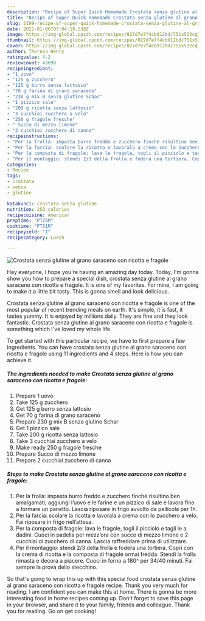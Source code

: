 ```yaml
---
description: "Recipe of Super Quick Homemade Crostata senza glutine al grano saraceno con ricotta e fragole"
title: "Recipe of Super Quick Homemade Crostata senza glutine al grano saraceno con ricotta e fragole"
slug: 2199-recipe-of-super-quick-homemade-crostata-senza-glutine-al-grano-saraceno-con-ricotta-e-fragole
date: 2021-01-06T07:04:19.538Z
image: https://img-global.cpcdn.com/recipes/027d7e7f4cb912bd/751x532cq70/crostata-senza-glutine-al-grano-saraceno-con-ricotta-e-fragole-recipe-main-photo.jpg
thumbnail: https://img-global.cpcdn.com/recipes/027d7e7f4cb912bd/751x532cq70/crostata-senza-glutine-al-grano-saraceno-con-ricotta-e-fragole-recipe-main-photo.jpg
cover: https://img-global.cpcdn.com/recipes/027d7e7f4cb912bd/751x532cq70/crostata-senza-glutine-al-grano-saraceno-con-ricotta-e-fragole-recipe-main-photo.jpg
author: Theresa Henry
ratingvalue: 4.2
reviewcount: 43698
recipeingredient:
- "1 uovo"
- "125 g zucchero"
- "125 g burro senza lattosio"
- "70 g farina di grano saraceno"
- "230 g mix B senza glutine Schar"
- "1 pizzico sale"
- "200 g ricotta senza lattosio"
- "3 cucchiai zucchero a velo"
- "250 g fragole fresche"
- " Succo di mezzo limone"
- "2 cucchiai zucchero di canna"
recipeinstructions:
- "Per la frolla: impasta burro freddo e zucchero finché risultino ben amalgamati; aggiungi l’uovo e le farine e un pizzico di sale e lavora fino a formare un panetto. Lascia riposare in frigo avvolto da pellicola per 1h."
- "Per la farcia: scolare la ricotta e lavorala a crema con lo zucchero a velo. Fai riposare in frigo nell’attesa."
- "Per la composta di fragole: lava le fragole, togli il picciolo e tagli le a dadini. Cuoci in padella per mezz’ora con succo di mezzo limone e 2 cucchiai di zucchero di canna. Lascia raffreddare prima di utilizzare."
- "Per il montaggio: stendi 2/3 della frolla e fodera una tortiera. Copri con la crema di ricotta e la composta di fragole ormai fredda. Stendi la frolla rimasta e decora a piacere. Cuoci in forno a 180^ per 34/40 minuti. Fai sempre la prova dello stecchino."
categories:
- Recipe
tags:
- crostata
- senza
- glutine

katakunci: crostata senza glutine 
nutrition: 253 calories
recipecuisine: American
preptime: "PT25M"
cooktime: "PT31M"
recipeyield: "1"
recipecategory: Lunch

---
```



![Crostata senza glutine al grano saraceno con ricotta e fragole](https://img-global.cpcdn.com/recipes/027d7e7f4cb912bd/751x532cq70/crostata-senza-glutine-al-grano-saraceno-con-ricotta-e-fragole-recipe-main-photo.jpg)

Hey everyone, I hope you're having an amazing day today. Today, I'm gonna show you how to prepare a special dish, crostata senza glutine al grano saraceno con ricotta e fragole. It is one of my favorites. For mine, I am going to make it a little bit tasty. This is gonna smell and look delicious.

Crostata senza glutine al grano saraceno con ricotta e fragole is one of the most popular of recent trending meals on earth. It's simple, it is fast, it tastes yummy. It is enjoyed by millions daily. They are fine and they look fantastic. Crostata senza glutine al grano saraceno con ricotta e fragole is something which I've loved my whole life.




To get started with this particular recipe, we have to first prepare a few ingredients. You can have crostata senza glutine al grano saraceno con ricotta e fragole using 11 ingredients and 4 steps. Here is how you can achieve it.

<!--inarticleads1-->

##### The ingredients needed to make Crostata senza glutine al grano saraceno con ricotta e fragole:

1. Prepare 1 uovo
1. Take 125 g zucchero
1. Get 125 g burro senza lattosio
1. Get 70 g farina di grano saraceno
1. Prepare 230 g mix B senza glutine Schar
1. Get 1 pizzico sale
1. Take 200 g ricotta senza lattosio
1. Take 3 cucchiai zucchero a velo
1. Make ready 250 g fragole fresche
1. Prepare  Succo di mezzo limone
1. Prepare 2 cucchiai zucchero di canna




<!--inarticleads2-->

##### Steps to make Crostata senza glutine al grano saraceno con ricotta e fragole:

1. Per la frolla: impasta burro freddo e zucchero finché risultino ben amalgamati; aggiungi l’uovo e le farine e un pizzico di sale e lavora fino a formare un panetto. Lascia riposare in frigo avvolto da pellicola per 1h.
1. Per la farcia: scolare la ricotta e lavorala a crema con lo zucchero a velo. Fai riposare in frigo nell’attesa.
1. Per la composta di fragole: lava le fragole, togli il picciolo e tagli le a dadini. Cuoci in padella per mezz’ora con succo di mezzo limone e 2 cucchiai di zucchero di canna. Lascia raffreddare prima di utilizzare.
1. Per il montaggio: stendi 2/3 della frolla e fodera una tortiera. Copri con la crema di ricotta e la composta di fragole ormai fredda. Stendi la frolla rimasta e decora a piacere. Cuoci in forno a 180^ per 34/40 minuti. Fai sempre la prova dello stecchino.




So that's going to wrap this up with this special food crostata senza glutine al grano saraceno con ricotta e fragole recipe. Thank you very much for reading. I am confident you can make this at home. There is gonna be more interesting food in home recipes coming up. Don't forget to save this page in your browser, and share it to your family, friends and colleague. Thank you for reading. Go on get cooking!
